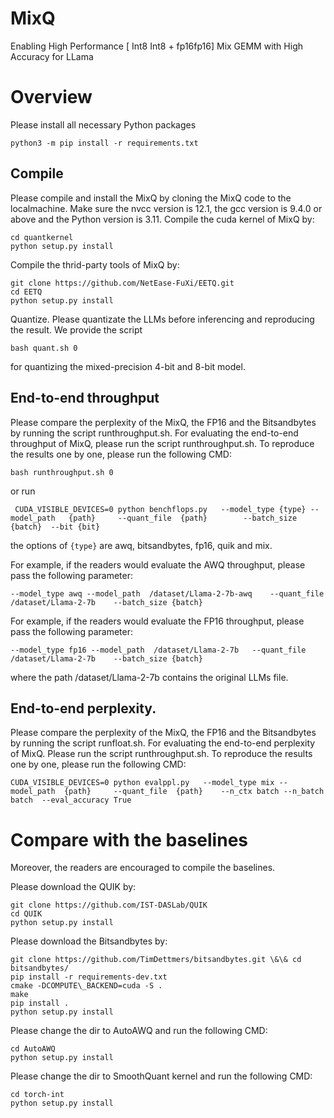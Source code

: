 # MixQ
Enabling High Performance [ Int8 Int8 + fp16fp16] Mix GEMM with High Accuracy for LLama




# Overview


Please install all necessary Python packages
```
python3 -m pip install -r requirements.txt
```

## Compile

Please compile and install the MixQ by
cloning the MixQ code to the localmachine. Make sure the nvcc version is 12.1, the gcc version is 9.4.0 or above and the Python version is 3.11. Compile the cuda kernel of MixQ by:

```
cd quantkernel
python setup.py install
```

Compile the thrid-party tools of MixQ by:

```
git clone https://github.com/NetEase-FuXi/EETQ.git
cd EETQ
python setup.py install
```

Quantize. Please quantizate the LLMs before inferencing and reproducing the result. We provide the script 
```
bash quant.sh 0
```
for quantizing the mixed-precision 4-bit and 8-bit model.

## End-to-end throughput

Please compare the perplexity of the MixQ, the FP16 and the Bitsandbytes by running the script runthroughput.sh. For evaluating the end-to-end throughput of MixQ, please run the script runthroughput.sh. To reproduce the results one by one, please run the following CMD:
```
bash runthroughput.sh 0
```
or run
```
 CUDA_VISIBLE_DEVICES=0 python benchflops.py   --model_type {type} --model_path   {path}     --quant_file  {path}        --batch_size {batch}  --bit {bit} 
```
the options of  ```{type}``` are awq, bitsandbytes, fp16, quik and mix.

For example, if the readers would evaluate the AWQ throughput, please pass the following parameter:
```
--model_type awq --model_path  /dataset/Llama-2-7b-awq    --quant_file  /dataset/Llama-2-7b    --batch_size {batch}   
```

For example, if the readers would evaluate the FP16 throughput, please pass the following parameter:
```
--model_type fp16 --model_path  /dataset/Llama-2-7b   --quant_file  /dataset/Llama-2-7b    --batch_size {batch}   
```
where the path /dataset/Llama-2-7b contains the original LLMs file.


## End-to-end perplexity. 

Please compare the perplexity of the MixQ, the FP16 and the Bitsandbytes by running the script runfloat.sh. For evaluating the end-to-end perplexity of MixQ. Please run the script runthroughput.sh. To reproduce the results one by one, please run the following CMD:

```
CUDA_VISIBLE_DEVICES=0 python evalppl.py   --model_type mix --model_path  {path}     --quant_file  {path}    --n_ctx batch --n_batch batch  --eval_accuracy True
 ```



 


# Compare with the baselines


Moreover, the readers are encouraged to compile the baselines.


Please download the QUIK by:
``` 
git clone https://github.com/IST-DASLab/QUIK
cd QUIK
python setup.py install
```


Please download the Bitsandbytes by:
```
git clone https://github.com/TimDettmers/bitsandbytes.git \&\& cd bitsandbytes/
pip install -r requirements-dev.txt
cmake -DCOMPUTE\_BACKEND=cuda -S .
make
pip install .
python setup.py install
```

Please change the dir to AutoAWQ and run the following CMD:

```
cd AutoAWQ
python setup.py install
```

Please change the dir to SmoothQuant kernel and run the following CMD:

```
cd torch-int
python setup.py install
```